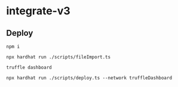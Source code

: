 # integrate-v3

## Deploy

```
npm i
```

```console
npx hardhat run ./scripts/fileImport.ts
```

```console
truffle dashboard
```

```console
npx hardhat run ./scripts/deploy.ts --network truffleDashboard
```